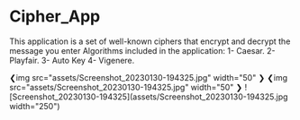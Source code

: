 # Cipher_App
This application is a set of well-known ciphers that encrypt and decrypt the message you enter
Algorithms included in the application:
1- Caesar.
2- Playfair.
3- Auto Key
4- Vigenere.

❮img src="assets/Screenshot_20230130-194325.jpg" width="50" ❯
❮img src="assets/Screenshot_20230130-194325.jpg" width="50" ❯
![Screenshot_20230130-194325](assets/Screenshot_20230130-194325.jpg width="250")
